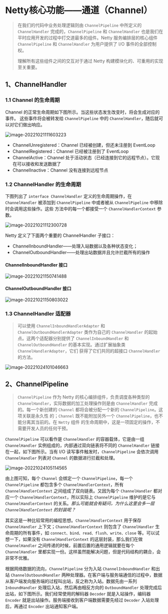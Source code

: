 # Netty核心功能——通道（Channel）

> 在我们的代码中业务处理逻辑则由 `ChannelPipeline` 中所定义的 `ChannelHandler` 完成的，`ChannelPipeline` 和 `ChannelHandler` 也是我们在平时应用开发的过程中打交道最多的组件。Netty 服务编排层的核心组件 `ChannelPipeline` 和 `ChannelHandler` 为用户提供了 I/O 事件的全部控制权。
>
> 理解所有这些组件之间的交互对于通过 Netty 构建模块化的、可重用的实现至关重要。

## 1、ChannelHandler 

### 1.1 Channel 的生命周期

Channel 的正常生命周期如下图所示。当这些状态发生改变时，将会生成对应的事件。 这些事件将会被转发给 `ChannelPipeline` 中的 `ChannelHandler`，随后就可以对它们做出响应。

![image-20221021111603223](https://typora-imagehost-1308499275.cos.ap-shanghai.myqcloud.com/2022-10/image-20221021111603223.png)

- ChannelUnregistered：Channel 已经被创建，但还未注册到 EventLoop
- ChannelRegistered：Channel 已经被注册到了 EventLoop
- ChannelActive：Channel 处于活动状态（已经连接到它的远程节点）。它现在可以接收和发送数据了
- ChannelInactive：Channel 没有连接到远程节点

### 1.2 ChannelHandler 的生命周期

下图列出了 `interface ChannelHandler` 定义的生命周期操作，在 `ChannelHandler` 被添加到 `ChannelPipeline` 中或者被从 `ChannelPipeline` 中移除时会调用这些操作。这些 方法中的每一个都接受一个 `ChannelHandlerContext` 参数。

![image-20221021112300728](https://typora-imagehost-1308499275.cos.ap-shanghai.myqcloud.com/2022-10/image-20221021112300728.png)

Netty 定义了下面两个重要的 ChannelHandler 子接口：

- ChannelInboundHandler——处理入站数据以及各种状态变化；
- ChannelOutboundHandler——处理出站数据并且允许拦截所有的操作

#### ChannelInboundHandler 接口

![image-20221021150741488](https://typora-imagehost-1308499275.cos.ap-shanghai.myqcloud.com/2022-10/image-20221021150741488.png)

#### ChannelOutboundHandler 接口

![image-20221021150803022](https://typora-imagehost-1308499275.cos.ap-shanghai.myqcloud.com/2022-10/image-20221021150803022.png)

### 1.3 ChannelHandler 适配器

> 可以使用 `ChannelInboundHandlerAdapter` 和 `ChannelOutboundHandlerAdapter` 类作为自己的 `ChannelHandler` 的起始点。这两个适配器分别提供了 `ChannelInboundHandler` 和 `ChannelOutboundHandler` 的基本实现。通过扩展抽象类 `ChannelHandlerAdapter`，它们 获得了它们共同的超接口 `ChannelHandler` 的方法。

![image-20221024101046663](https://typora-imagehost-1308499275.cos.ap-shanghai.myqcloud.com/2022-10/image-20221024101046663.png)

## 2、ChannelPipeline 

> `ChannelPipeline` 作为 Netty 的核心编排组件，负责调度各种类型的 `ChannelHandler`，实际数据的加工处理操作则是由 `ChannelHandler` 完成的。每一个新创建的 `Channel` 都将会被分配一个新的 `ChannelPipeline`。这项关联是永久性 的；`Channel` 既不能附加另外一个 `ChannelPipeline`，也不能分离其当前的。在 `Netty` 组件 的生命周期中，这是一项固定的操作，不需要开发人员的任何干预。

`ChannelPipeline` 可以看作是 `ChannelHandler` 的容器载体，它是由一组 `ChannelHandler` 实例组成的，内部通过双向链表将不同的 `ChannelHandler` 链接在一起，如下图所示。当有 I/O 读写事件触发时，`ChannelPipeline` 会依次调用 `ChannelHandler` 列表对 `Channel` 的数据进行拦截和处理。

![image-20221024105114565](https://typora-imagehost-1308499275.cos.ap-shanghai.myqcloud.com/2022-10/image-20221024105114565.png)

由上图可知，每个 `Channel` 会绑定一个 `ChannelPipeline`，每一个 `ChannelPipeline` 都包含多个 `ChannelHandlerContext`，所有 `ChannelHandlerContext` 之间组成了双向链表。又因为每个 `ChannelHandler` 都对应一个 `ChannelHandlerContext`，所以实际上 `ChannelPipeline` 维护的是它与 `ChannelHandlerContext` 的关系。*那么可能就会有疑问，为什么这里会多一层 `ChannelHandlerContext` 的封装呢？*

其实这是一种比较常用的编程思想。`ChannelHandlerContext` 用于保存 `ChannelHandler` 上下文；`ChannelHandlerContext` 则包含了 `ChannelHandler` 生命周期的所有事件，如 `connect、bind、read、flush、write、close` 等。可以试想一下，如果没有 `ChannelHandlerContext` 的这层封装，那么我们在做 `ChannelHandler` 之间传递的时候，前置后置的通用逻辑就要在每个 `ChannelHandler` 里都实现一份。这样虽然能解决问题，但是代码结构的耦合，会非常不优雅。

根据网络数据的流向，`ChannelPipeline` 分为入站 `ChannelInboundHandler` 和出站 `ChannelOutboundHandler` 两种处理器。在客户端与服务端通信的过程中，数据从客户端发向服务端的过程叫出站，反之称为入站。数据先由一系列 `InboundHandler` 处理后入站，然后再由相反方向的 `OutboundHandler` 处理完成后出站，如下图所示。我们经常使用的解码器 `Decoder` 就是入站操作，编码器 `Encoder` 就是出站操作。服务端接收到客户端数据需要先经过 `Decoder` 入站处理后，再通过 `Encoder` 出站通知客户端。